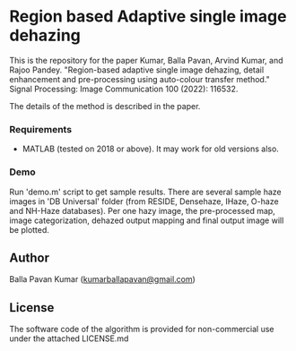 # Region based Adaptive single image dehazing

This is the repository for the paper Kumar, Balla Pavan, Arvind Kumar, and Rajoo Pandey. "Region-based adaptive single image dehazing, detail enhancement and pre-processing using auto-colour transfer method." Signal Processing: Image Communication 100 (2022): 116532.

The details of the method is described in the paper.


### Requirements
- MATLAB (tested on 2018 or above). It may work for old versions also.

### Demo

Run 'demo.m' script to get sample results. There are several sample haze images in 'DB Universal' folder (from RESIDE, Densehaze, IHaze, O-haze and NH-Haze databases). Per one hazy image, the pre-processed map, image categorization, dehazed output mapping and final output image  will be plotted.

## Author

Balla Pavan Kumar (kumarballapavan@gmail.com)

## License

The software code of the algorithm is provided for non-commercial use under the attached LICENSE.md
